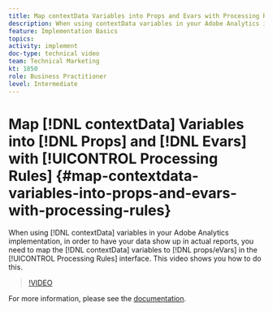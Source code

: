 ```yaml
---
title: Map contextData Variables into Props and Evars with Processing Rules
description: When using contextData variables in your Adobe Analytics implementation, in order to have your data show up in actual reports, you need to map the contextData variables to props/eVars in the Processing Rules interface. This video shows you how to do this.
feature: Implementation Basics
topics: 
activity: implement
doc-type: technical video
team: Technical Marketing
kt: 1850
role: Business Practitioner
level: Intermediate
---
```


# Map [!DNL contextData] Variables into [!DNL Props] and [!DNL Evars] with [!UICONTROL Processing Rules] {#map-contextdata-variables-into-props-and-evars-with-processing-rules}

When using [!DNL contextData] variables in your Adobe Analytics implementation, in order to have your data show up in actual reports, you need to map the [!DNL contextData] variables to [!DNL props/eVars] in the [!UICONTROL Processing Rules] interface. This video shows you how to do this.

>[!VIDEO](https://video.tv.adobe.com/v/26124/?quality=12)

For more information, please see the [documentation](https://marketing.adobe.com/resources/help/en_US/reference/processing_rules.html).
